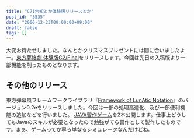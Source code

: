 ```yaml
---
title: "C71告知とか体験版リリースとか"
post_id: "3535"
date: "2006-12-23T00:00:00+09:00"
draft: false
tags: []
---
```



大変お待たせしました。なんとかクリスマスプレゼントには間に合いましたよー。[東方夢終劇 体験版C2/Final](/!/thC/)をリリースします。今回は先日の入稿版より一部機能を削ったものとなります。
## その他のリリース
東方弾幕風フレームワークライブラリ『[Framework of LunAtic Notation](/tag/flan)』のバージョン0.2eをリリースしました。今回は一部の処理高速化、及び一部便利機能の追加などを行いました。 [JAVA習作ゲーム](/category/products/apps?tag=java)を2本公開します。仕事上どうしてもJavaのスキルが必要となったので勉強がてら習作として製作したものです。まぁ、ゲームってか寧ろ単なるシミュレータなんだけどね。

